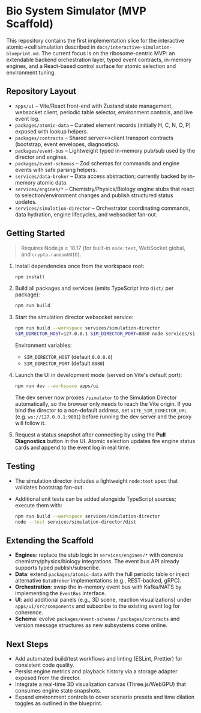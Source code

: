 # Bio System Simulator (MVP Scaffold)

This repository contains the first implementation slice for the interactive atomic→cell simulation described in `docs/interactive-simulation-blueprint.md`. The current focus is on the ribosome-centric MVP: an extendable backend orchestration layer, typed event contracts, in-memory engines, and a React-based control surface for atomic selection and environment tuning.

## Repository Layout

- `apps/ui` – Vite/React front-end with Zustand state management, websocket client, periodic table selector, environment controls, and live event log.
- `packages/atomic-data` – Curated element records (initially H, C, N, O, P) exposed with lookup helpers.
- `packages/contracts` – Shared server↔client transport contracts (bootstrap, event envelopes, diagnostics).
- `packages/event-bus` – Lightweight typed in-memory pub/sub used by the director and engines.
- `packages/event-schemas` – Zod schemas for commands and engine events with safe parsing helpers.
- `services/data-broker` – Data access abstraction; currently backed by in-memory atomic data.
- `services/engines/*` – Chemistry/Physics/Biology engine stubs that react to selection/environment changes and publish structured status updates.
- `services/simulation-director` – Orchestrator coordinating commands, data hydration, engine lifecycles, and websocket fan-out.

## Getting Started

> Requires Node.js ≥ 18.17 (for built-in `node:test`, WebSocket global, and `crypto.randomUUID`).

1. Install dependencies once from the workspace root:

   ```bash
   npm install
   ```

2. Build all packages and services (emits TypeScript into `dist/` per package):

   ```bash
   npm run build
   ```

3. Start the simulation director websocket service:

   ```bash
   npm run build --workspace services/simulation-director
   SIM_DIRECTOR_HOST=127.0.0.1 SIM_DIRECTOR_PORT=8080 node services/simulation-director/dist/index.js
   ```

   Environment variables:
   - `SIM_DIRECTOR_HOST` (default `0.0.0.0`)
   - `SIM_DIRECTOR_PORT` (default `8080`)

4. Launch the UI in development mode (served on Vite's default port):

   ```bash
   npm run dev --workspace apps/ui
   ```

   The dev server now proxies `/simulator` to the Simulation Director automatically, so the browser only needs to reach the Vite origin. If you bind the director to a non-default address, set `VITE_SIM_DIRECTOR_URL` (e.g. `ws://127.0.0.1:9001`) before running the dev server and the proxy will follow it.


5. Request a status snapshot after connecting by using the **Pull Diagnostics** button in the UI. Atomic selection updates fire engine status cards and append to the event log in real time.

## Testing

- The simulation director includes a lightweight `node:test` spec that validates bootstrap fan-out.
- Additional unit tests can be added alongside TypeScript sources; execute them with:

  ```bash
  npm run build --workspace services/simulation-director
  node --test services/simulation-director/dist
  ```

## Extending the Scaffold

- **Engines**: replace the stub logic in `services/engines/*` with concrete chemistry/physics/biology integrations. The event bus API already supports typed publish/subscribe.
- **Data**: extend `packages/atomic-data` with the full periodic table or inject alternative `DataBroker` implementations (e.g., REST-backed, gRPC).
- **Orchestration**: swap the in-memory event bus with Kafka/NATS by implementing the `EventBus` interface.
- **UI**: add additional panels (e.g., 3D scene, reaction visualizations) under `apps/ui/src/components` and subscribe to the existing event log for coherence.
- **Schema**: evolve `packages/event-schemas` / `packages/contracts` and version message structures as new subsystems come online.

## Next Steps

- Add automated build/test workflows and linting (ESLint, Prettier) for consistent code quality.
- Persist engine metrics and playback history via a storage adapter exposed from the director.
- Integrate a real-time 3D visualization canvas (Three.js/WebGPU) that consumes engine state snapshots.
- Expand environment controls to cover scenario presets and time dilation toggles as outlined in the blueprint.
